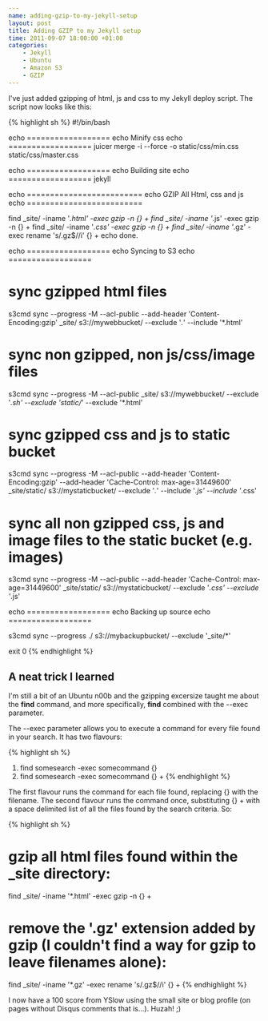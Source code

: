 ```yaml
---
name: adding-gzip-to-my-jekyll-setup
layout: post
title: Adding GZIP to my Jekyll setup
time: 2011-09-07 18:00:00 +01:00
categories:
    - Jekyll
    - Ubuntu
    - Amazon S3
    - GZIP
---
```


I've just added gzipping of html, js and css to my Jekyll deploy script. The script now looks like this:

{% highlight sh %}
#!/bin/bash

echo ==================
echo Minify css
echo ==================
juicer merge -i --force -o static/css/min.css static/css/master.css

echo ==================
echo Building site
echo ==================
jekyll

echo =========================
echo GZIP All Html, css and js
echo =========================

find _site/ -iname '*.html' -exec gzip -n {} +
find _site/ -iname '*.js' -exec gzip -n {} +
find _site/ -iname '*.css' -exec gzip -n {} +
find _site/ -iname '*.gz' -exec rename 's/\.gz$//i' {} +
echo done.

echo ==================
echo Syncing to S3
echo ==================

# sync gzipped html files
s3cmd sync --progress -M --acl-public --add-header 'Content-Encoding:gzip' _site/ s3://mywebbucket/ --exclude '*.*' --include '*.html'
# sync non gzipped, non js/css/image files
s3cmd sync --progress -M --acl-public _site/ s3://mywebbucket/ --exclude '*.sh' --exclude 'static/*' --exclude '*.html'
# sync gzipped css and js to static bucket
s3cmd sync --progress -M --acl-public --add-header 'Content-Encoding:gzip' --add-header 'Cache-Control: max-age=31449600' _site/static/ s3://mystaticbucket/ --exclude '*.*' --include '*.js' --include '*.css'
# sync all non gzipped css, js and image files to the static bucket (e.g. images)
s3cmd sync --progress -M --acl-public --add-header 'Cache-Control: max-age=31449600' _site/static/ s3://mystaticbucket/ --exclude '*.css' --exclude '*.js'

echo ==================
echo Backing up source
echo ==================

s3cmd sync --progress ./ s3://mybackupbucket/ --exclude '_site/*'

exit 0
{% endhighlight %}

A neat trick I learned
----------------------
I'm still a bit of an Ubuntu n00b and the gzipping excersize taught me about the **find** command, and more specifically, **find** combined with the --exec parameter.

The --exec parameter allows you to execute a command for every file found in your search. It has two flavours:

{% highlight sh %}
1. find somesearch -exec somecommand {}
2. find somesearch -exec somecommand {} +
{% endhighlight %}

The first flavour runs the command for each file found, replacing {} with the filename. The second flavour runs the command once, substituting {} + with a space delimited list of all the files found by the search criteria. So:

{% highlight sh %}
# gzip all html files found within the _site directory:
find _site/ -iname '*.html' -exec gzip -n {} +
# remove the '.gz' extension added by gzip (I couldn't find a way for gzip to leave filenames alone):
find _site/ -iname '*.gz' -exec rename 's/\.gz$//i' {} +
{% endhighlight %}

I now have a 100 score from YSlow using the small site or blog profile (on pages without Disqus comments that is...). Huzah! ;)
